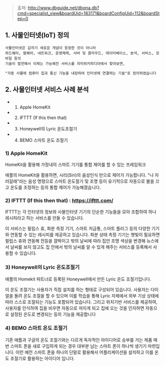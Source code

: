 > 출처: http://www.dbguide.net/dbqna.db?cmd=specialist_view&boardUid=183171&boardConfigUid=112&boardStep=0

## 1. 사물인터넷(IoT) 정의

````
사물인터넷은 갑자기 새로운 개념이 등장한 것이 아니라
하드웨어, 펌웨어, 네트워크, 운영체제, 서버 및 클라우드, 데이터베이스, 분석, 서비스, 모바일 등의
기술이 발전해서 이제는 가능해진 서비스를 의미위키피디아에서 찾아보면,

"각종 사물에 컴퓨터 칩과 통신 기능을 내장하여 인터넷에 연결하는 기술"로 정의하였습니다
````

## 2. 사물인터넷 서비스 사례 분석

- 1) Apple HomeKit
- 2) IFTTT (If this then that)
- 3) Honeywell의 Lyric 온도조절기
- 4) BEMO 스마트 온도 조절기

### 1) Apple HomeKit

HomeKit을 활용해 가정내의 스마트 기기를 통합 제어를 할 수 있는 프레임워크

애플의 HomeKit을 활용하면, 시리(Siri)의 음성인식 만으로 제어가 가능합니다. 
"나 자러갈래"라는 음성 명령으로 스마트 온도절기 및 조명 등이 
유기적으로 자동으로 불을 끄고 온도를 조정하는 등의 통합 제어가 가능해졌습니다.

### 2) IFTTT (If this then that) : https://ifttt.com/

IFTTT는 각 인터넷의 정보와 사물인터넷 기기의 단순한 기능들을 모아 조합하여 하나 레시피라고 하는 서비스를 만들 수 있습니다. 

이 서비스는 필립스 휴, 화분 측정 기기, 스마트 저금통, 스마트 플러그 등의 
다양한 기기와 연동할 수 있는 레시피를 제공하고 있습니다. 
화분 상태 측정 기기는 햇빛이 필요하면 필립스 휴와 연동해 전등을 깜박이고 
밖의 날씨에 따라 집안 조명 색상을 변경해 뉴스에서 날씨를 보지 않고도 
집 안에서 밖의 날씨를 알 수 있게 해주는 서비스를 등록해서 사용할 수 있습니다. 

### 3) Honeywell의 Lyric 온도조절기

애플의 Homekit 파트너로 등록된 Honeywell에서 만든 Lyric 온도 조절기입니다. 

이 온도 조절기는 사용자가 직접 설치를 하는 형태로 구성되어 있습니다. 
사용자는 다이얼을 돌려 온도 조절을 할 수 있으며 이를 학습을 통해 Lyric 자체에서 외부 기상 상태에 따라 스스로 조절되는 기능도 포함되어 있습니다. 그리고 위치기반 서비스를 제공하여, 사용자를 인식하여 집을 비우면 자동으로 꺼지게 되고 집에 오는 것을 인지하면 자동으로 설정된 온도로 변경되는 등의 기능을 제공합니다

### 4) BEMO 스마트 온도 조절기

기존 애플과 구글의 온도 조절기와는 다르게 독자적인 아이디어로 승부를 거는 제품
매번 스마트 폰을 새로 구입하게 되는 경우 대부분 남는 스마트 폰이 하나씩 생기기 마련입니다. 이런 예전 스마트 폰을 하나의 단말로 활용해서 어플리케이션을 설치하고 이를 온도 조절기로 활용하는 아이디어 입니다. 



